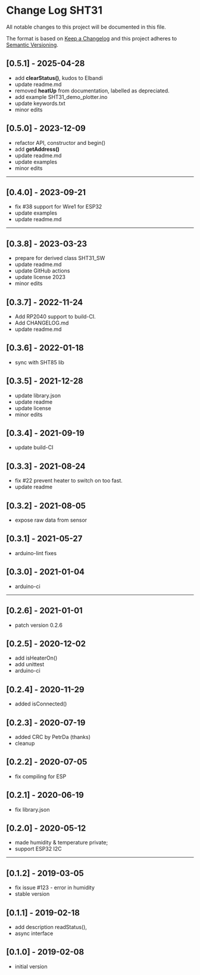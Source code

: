 # Change Log SHT31

All notable changes to this project will be documented in this file.

The format is based on [Keep a Changelog](http://keepachangelog.com/)
and this project adheres to [Semantic Versioning](http://semver.org/).


## [0.5.1] - 2025-04-28
- add **clearStatus()**, kudos to Elbandi
- update readme.md
- removed **heatUp** from documentation, labelled as depreciated.
- add example SHT31_demo_plotter.ino
- update keywords.txt
- minor edits

## [0.5.0] - 2023-12-09
- refactor API, constructor and begin()
- add **getAddress()**
- update readme.md
- update examples
- minor edits

----

## [0.4.0] - 2023-09-21
- fix #38 support for Wire1 for ESP32
- update examples
- update readme.md

----

## [0.3.8] - 2023-03-23
- prepare for derived class SHT31_SW
- update readme.md
- update GitHub actions
- update license 2023
- minor edits

## [0.3.7] - 2022-11-24
- Add RP2040 support to build-CI.
- Add CHANGELOG.md
- update readme.md

## [0.3.6] - 2022-01-18
- sync with SHT85 lib

## [0.3.5] - 2021-12-28
- update library.json
- update readme
- update license
- minor edits

## [0.3.4] - 2021-09-19
- update build-CI

## [0.3.3] - 2021-08-24
- fix #22 prevent heater to switch on too fast.
- update readme

## [0.3.2] - 2021-08-05
- expose raw data from sensor

## [0.3.1] - 2021-05-27
- arduino-lint fixes

## [0.3.0] - 2021-01-04
- arduino-ci

----

## [0.2.6] - 2021-01-01
- patch version 0.2.6

## [0.2.5] - 2020-12-02
- add isHeaterOn()
- add unittest
- arduino-ci

## [0.2.4] - 2020-11-29
- added isConnected()

## [0.2.3] - 2020-07-19
- added CRC by PetrDa (thanks)
- cleanup

## [0.2.2] - 2020-07-05
- fix compiling for ESP

## [0.2.1] - 2020-06-19
- fix library.json

## [0.2.0] - 2020-05-12
- made humidity & temperature private;
- support ESP32 I2C

----

## [0.1.2] - 2019-03-05
- fix issue #123 - error in humidity
- stable version

## [0.1.1] - 2019-02-18
- add description readStatus(),
- async interface

## [0.1.0] - 2019-02-08
- initial version

